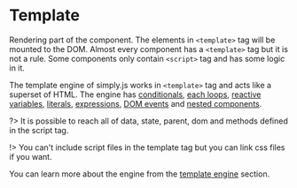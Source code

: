 # Template

Rendering part of the component. The elements in `<template>` tag will be mounted to the DOM. Almost every component has a `<template>` tag but it is not a rule. Some components only contain `<script>` tag and has some logic in it.

The template engine of simply.js works in `<template>` tag and acts like a superset of HTML. The engine has [conditionals](conditionals.md), [each loops](loops.md), [reactive variables](variables.md), [literals](literals.md), [expressions](expressions.md), [DOM events](dom-events.md) and  [nested components](nested-components.md).

?> It is possible to reach all of data, state, parent, dom and methods defined in the script tag.

!> You can't include script files in the template tag but you can link css files if you want.

You can learn more about the engine from the [template engine](template-engine.md) section.
